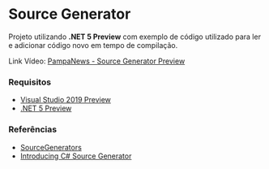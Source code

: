# Source Generator

Projeto utilizando **.NET 5 Preview** com exemplo de código utilizado para ler e adicionar código novo em tempo de compilação.

Link Vídeo: [PampaNews - Source Generator Preview](https://youtu.be/LnNiy5RDWN0)

### Requisitos
* [Visual Studio 2019 Preview](https://visualstudio.microsoft.com/pt-br/vs/preview/)
* [.NET 5 Preview](https://dotnet.microsoft.com/download/dotnet/5.0)

### Referências
* [SourceGenerators](https://github.com/dotnet/roslyn-sdk/tree/master/samples/CSharp/SourceGenerators)
* [Introducing C# Source Generator](https://devblogs.microsoft.com/dotnet/introducing-c-source-generators/)
